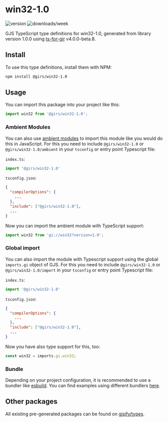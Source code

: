 
# win32-1.0

![version](https://img.shields.io/npm/v/@girs/win32-1.0)
![downloads/week](https://img.shields.io/npm/dw/@girs/win32-1.0)


GJS TypeScript type definitions for win32-1.0, generated from library version 1.0.0 using [ts-for-gir](https://github.com/gjsify/ts-for-gir) v4.0.0-beta.8.


## Install

To use this type definitions, install them with NPM:
```bash
npm install @girs/win32-1.0
```

## Usage

You can import this package into your project like this:
```ts
import win32 from '@girs/win32-1.0';
```

### Ambient Modules

You can also use [ambient modules](https://github.com/gjsify/ts-for-gir/tree/main/packages/cli#ambient-modules) to import this module like you would do this in JavaScript.
For this you need to include `@girs/win32-1.0` or `@girs/win32-1.0/ambient` in your `tsconfig` or entry point Typescript file:

`index.ts`:
```ts
import '@girs/win32-1.0'
```

`tsconfig.json`:
```json
{
  "compilerOptions": {
    ...
  },
  "include": ["@girs/win32-1.0"],
  ...
}
```

Now you can import the ambient module with TypeScript support: 

```ts
import win32 from 'gi://win32?version=1.0';
```

### Global import

You can also import the module with Typescript support using the global `imports.gi` object of GJS.
For this you need to include `@girs/win32-1.0` or `@girs/win32-1.0/import` in your `tsconfig` or entry point Typescript file:

`index.ts`:
```ts
import '@girs/win32-1.0'
```

`tsconfig.json`:
```json
{
  "compilerOptions": {
    ...
  },
  "include": ["@girs/win32-1.0"],
  ...
}
```

Now you have also type support for this, too:

```ts
const win32 = imports.gi.win32;
```

### Bundle

Depending on your project configuration, it is recommended to use a bundler like [esbuild](https://esbuild.github.io/). You can find examples using different bundlers [here](https://github.com/gjsify/ts-for-gir/tree/main/examples).

## Other packages

All existing pre-generated packages can be found on [gjsify/types](https://github.com/gjsify/types).

